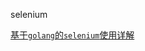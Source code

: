 selenium

[基于`golang`的`selenium`使用详解](https://blog.csdn.net/qq_57467091/article/details/124448011?utm_medium=distribute.pc_relevant.none-task-blog-2~default~baidujs_baidulandingword~default-0-124448011-blog-88722588.pc_relevant_3mothn_strategy_and_data_recovery&spm=1001.2101.3001.4242.1&utm_relevant_index=3)